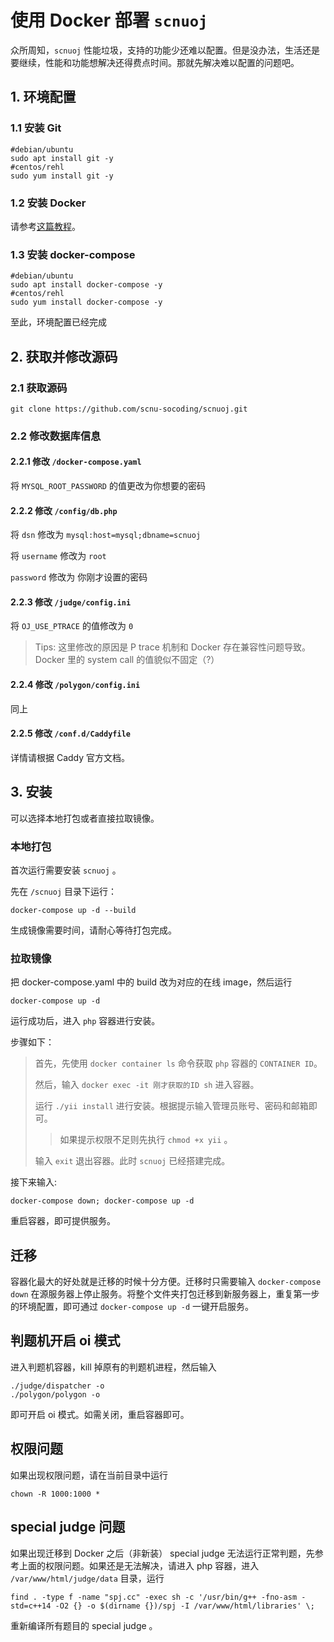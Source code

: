 # 使用 Docker 部署 `scnuoj`

众所周知，`scnuoj` 性能垃圾，支持的功能少还难以配置。但是没办法，生活还是要继续，性能和功能想解决还得费点时间。那就先解决难以配置的问题吧。

## 1. 环境配置

### 1.1 安装 Git

```shell
#debian/ubuntu
sudo apt install git -y
#centos/rehl
sudo yum install git -y
```

### 1.2 安装 Docker

请参考[这篇教程](https://mirrors.tuna.tsinghua.edu.cn/help/docker-ce/)。

### 1.3 安装 docker-compose

```shell
#debian/ubuntu
sudo apt install docker-compose -y
#centos/rehl
sudo yum install docker-compose -y
```

至此，环境配置已经完成

## 2. 获取并修改源码

### 2.1 获取源码

```shell
git clone https://github.com/scnu-socoding/scnuoj.git
```

### 2.2 修改数据库信息

#### 2.2.1 修改 `/docker-compose.yaml`

将 `MYSQL_ROOT_PASSWORD` 的值更改为你想要的密码

#### 2.2.2 修改 `/config/db.php`

将 `dsn` 修改为 `mysql:host=mysql;dbname=scnuoj`

将 `username` 修改为 `root`

`password` 修改为 你刚才设置的密码

#### 2.2.3 修改 `/judge/config.ini`

将 `OJ_USE_PTRACE` 的值修改为 `0`

> Tips: 这里修改的原因是 P trace 机制和 Docker 存在兼容性问题导致。Docker 里的 system call 的值貌似不固定（?）

#### 2.2.4 修改 `/polygon/config.ini`

同上

#### 2.2.5 修改 `/conf.d/Caddyfile`

详情请根据 Caddy 官方文档。

## 3. 安装

可以选择本地打包或者直接拉取镜像。

### 本地打包

首次运行需要安装 `scnuoj` 。

先在 `/scnuoj` 目录下运行：

```shell
docker-compose up -d --build
```

生成镜像需要时间，请耐心等待打包完成。

### 拉取镜像

把 docker-compose.yaml 中的 build 改为对应的在线 image，然后运行

```shell
docker-compose up -d
```

运行成功后，进入 `php` 容器进行安装。

步骤如下：

> 首先，先使用 `docker container ls` 命令获取 `php` 容器的 `CONTAINER ID`。
>
> 然后，输入 `docker exec -it 刚才获取的ID sh` 进入容器。
>
> 运行 `./yii install` 进行安装。根据提示输入管理员账号、密码和邮箱即可。
>
> > 如果提示权限不足则先执行 `chmod +x yii` 。
>
> 输入 `exit` 退出容器。此时 `scnuoj` 已经搭建完成。

接下来输入:

```shell
docker-compose down; docker-compose up -d
```

重启容器，即可提供服务。

## 迁移

容器化最大的好处就是迁移的时候十分方便。迁移时只需要输入 `docker-compose down` 在源服务器上停止服务。将整个文件夹打包迁移到新服务器上，重复第一步的环境配置，即可通过 `docker-compose up -d` 一键开启服务。

## 判题机开启 oi 模式

进入判题机容器，kill 掉原有的判题机进程，然后输入

```shell
./judge/dispatcher -o
./polygon/polygon -o

```

即可开启 oi 模式。如需关闭，重启容器即可。

## 权限问题

如果出现权限问题，请在当前目录中运行

```shell
chown -R 1000:1000 *
```

## special judge 问题

如果出现迁移到 Docker 之后（非新装） special judge 无法运行正常判题，先参考上面的权限问题。如果还是无法解决，请进入 php 容器，进入 `/var/www/html/judge/data` 目录，运行

```shell
find . -type f -name "spj.cc" -exec sh -c '/usr/bin/g++ -fno-asm -std=c++14 -O2 {} -o $(dirname {})/spj -I /var/www/html/libraries' \;
```

重新编译所有题目的 special judge 。
